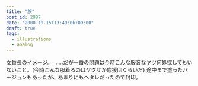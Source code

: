 ```yaml
---
title: "族"
post_id: 2987
date: "2000-10-15T13:49:06+09:00"
draft: true
tags:
  - illustrations
  - analog
---
```



女番長のイメージ。 ……だが一番の問題は今時こんな服装なヤツ何処探してもいないこと。(今時こんな服着るのはヤクザか応援団くらいだ)  途中まで塗ったバージョンもあったが、あまりにもヘタレだったので封印。
